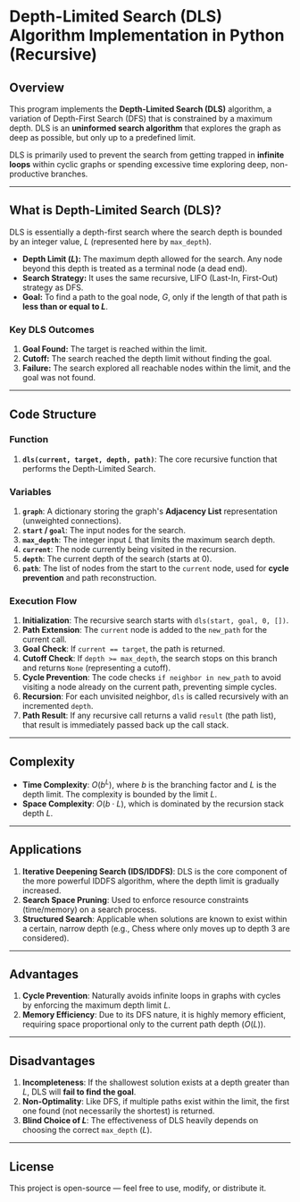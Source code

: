 # Depth-Limited Search (DLS) Algorithm Implementation in Python (Recursive)

## Overview

This program implements the **Depth-Limited Search (DLS)** algorithm, a variation of Depth-First Search (DFS) that is constrained by a maximum depth. DLS is an **uninformed search algorithm** that explores the graph as deep as possible, but only up to a predefined limit.

DLS is primarily used to prevent the search from getting trapped in **infinite loops** within cyclic graphs or spending excessive time exploring deep, non-productive branches.

---

## What is Depth-Limited Search (DLS)?

DLS is essentially a depth-first search where the search depth is bounded by an integer value, $L$ (represented here by `max_depth`).

* **Depth Limit ($L$):** The maximum depth allowed for the search. Any node beyond this depth is treated as a terminal node (a dead end).
* **Search Strategy:** It uses the same recursive, LIFO (Last-In, First-Out) strategy as DFS.
* **Goal:** To find a path to the goal node, $G$, only if the length of that path is **less than or equal to $L$**.

### Key DLS Outcomes

1.  **Goal Found:** The target is reached within the limit.
2.  **Cutoff:** The search reached the depth limit without finding the goal.
3.  **Failure:** The search explored all reachable nodes within the limit, and the goal was not found.

---

## Code Structure

### Function

1.  **`dls(current, target, depth, path)`**: The core recursive function that performs the Depth-Limited Search.

### Variables

1.  **`graph`**: A dictionary storing the graph's **Adjacency List** representation (unweighted connections).
2.  **`start` / `goal`**: The input nodes for the search.
3.  **`max_depth`**: The integer input $L$ that limits the maximum search depth.
4.  **`current`**: The node currently being visited in the recursion.
5.  **`depth`**: The current depth of the search (starts at 0).
6.  **`path`**: The list of nodes from the start to the `current` node, used for **cycle prevention** and path reconstruction.

### Execution Flow

1.  **Initialization**: The recursive search starts with `dls(start, goal, 0, [])`.
2.  **Path Extension**: The `current` node is added to the `new_path` for the current call.
3.  **Goal Check**: If `current == target`, the path is returned.
4.  **Cutoff Check**: If `depth >= max_depth`, the search stops on this branch and returns `None` (representing a cutoff).
5.  **Cycle Prevention**: The code checks `if neighbor in new_path` to avoid visiting a node already on the current path, preventing simple cycles.
6.  **Recursion**: For each unvisited neighbor, `dls` is called recursively with an incremented `depth`.
7.  **Path Result**: If any recursive call returns a valid `result` (the path list), that result is immediately passed back up the call stack.

---

## Complexity

* **Time Complexity**: $O(b^L)$, where $b$ is the branching factor and $L$ is the depth limit. The complexity is bounded by the limit $L$.
* **Space Complexity**: $O(b \cdot L)$, which is dominated by the recursion stack depth $L$.

---

## Applications

1.  **Iterative Deepening Search (IDS/IDDFS)**: DLS is the core component of the more powerful IDDFS algorithm, where the depth limit is gradually increased.
2.  **Search Space Pruning**: Used to enforce resource constraints (time/memory) on a search process.
3.  **Structured Search**: Applicable when solutions are known to exist within a certain, narrow depth (e.g., Chess where only moves up to depth 3 are considered).

---

## Advantages

1.  **Cycle Prevention**: Naturally avoids infinite loops in graphs with cycles by enforcing the maximum depth limit $L$.
2.  **Memory Efficiency**: Due to its DFS nature, it is highly memory efficient, requiring space proportional only to the current path depth ($O(L)$).

---

## Disadvantages

1.  **Incompleteness**: If the shallowest solution exists at a depth greater than $L$, DLS will **fail to find the goal**.
2.  **Non-Optimality**: Like DFS, if multiple paths exist within the limit, the first one found (not necessarily the shortest) is returned.
3.  **Blind Choice of $L$**: The effectiveness of DLS heavily depends on choosing the correct `max_depth` ($L$).

---

## License

This project is open-source — feel free to use, modify, or distribute it.
